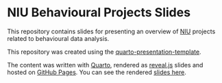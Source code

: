 # NIU Behavioural Projects Slides

This repository contains slides for presenting an overview of
[NIU](https://neuroinformatics.dev/) projects related to behavioural data analysis.

This repository was created using the [quarto-presentation-template](https://github.com/neuroinformatics-unit/quarto-presentation-template).

The content was written with [Quarto](https://quarto.org/), 
rendered as [reveal.js](https://revealjs.com/) slides and hosted on [GitHub Pages](https://pages.github.com/).
You can see the rendered [slides here](https://neuroinformatics-unit.github.io/nbehavioural-projects-slides/#/title-slide).
